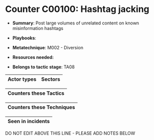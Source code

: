 # Counter C00100: Hashtag jacking

* **Summary**: Post large volumes of unrelated content on known misinformation hashtags

* **Playbooks**: 

* **Metatechnique**: M002 - Diversion

* **Resources needed:** 

* **Belongs to tactic stage**: TA08


| Actor types | Sectors |
| ----------- | ------- |



| Counters these Tactics |
| ---------------------- |



| Counters these Techniques |
| ------------------------- |



| Seen in incidents |
| ----------------- |


DO NOT EDIT ABOVE THIS LINE - PLEASE ADD NOTES BELOW